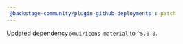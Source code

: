 ```yaml
---
'@backstage-community/plugin-github-deployments': patch
---
```


Updated dependency `@mui/icons-material` to `^5.0.0`.
